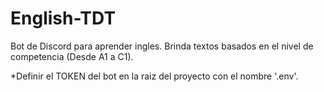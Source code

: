 # English-TDT
Bot de Discord para aprender ingles. Brinda textos basados en el nivel de competencia (Desde A1 a C1).

*Definir el TOKEN del bot en la raiz del proyecto con el nombre '.env'.
